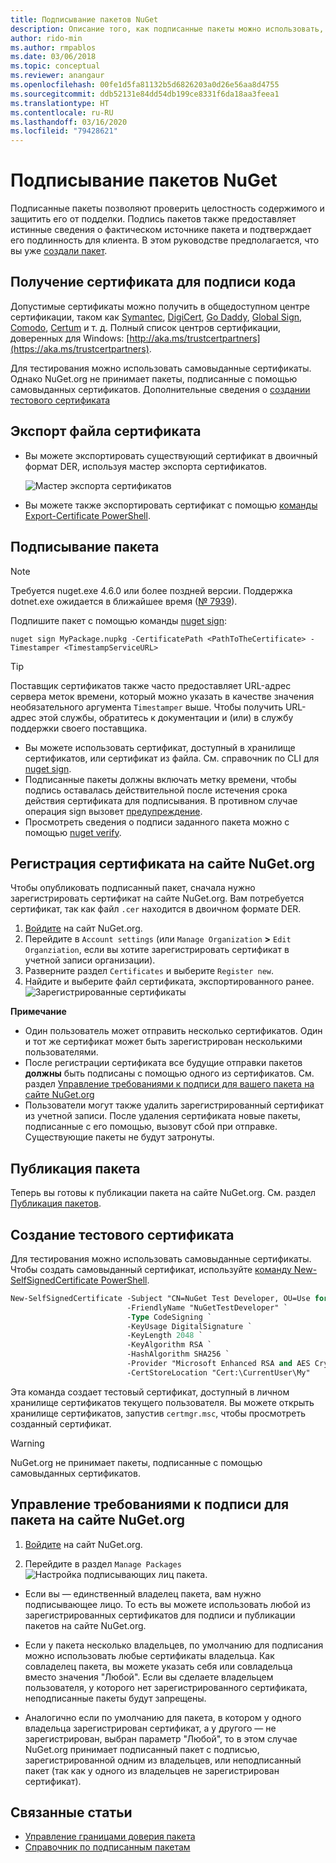 ```yaml
---
title: Подписывание пакетов NuGet
description: Описание того, как подписанные пакеты можно использовать, чтобы включить проверку целостности содержимого.
author: rido-min
ms.author: rmpablos
ms.date: 03/06/2018
ms.topic: conceptual
ms.reviewer: anangaur
ms.openlocfilehash: 00fe1d5fa81132b5d6826203a0d26e56aa8d4755
ms.sourcegitcommit: ddb52131e84dd54db199ce8331f6da18aa3feea1
ms.translationtype: HT
ms.contentlocale: ru-RU
ms.lasthandoff: 03/16/2020
ms.locfileid: "79428621"
---
```

# <a name="signing-nuget-packages"></a>Подписывание пакетов NuGet

Подписанные пакеты позволяют проверить целостность содержимого и защитить его от подделки. Подпись пакетов также предоставляет истинные сведения о фактическом источнике пакета и подтверждает его подлинность для клиента. В этом руководстве предполагается, что вы уже [создали пакет](creating-a-package.md).

## <a name="get-a-code-signing-certificate"></a>Получение сертификата для подписи кода

Допустимые сертификаты можно получить в общедоступном центре сертификации, таком как [Symantec](https://trustcenter.websecurity.symantec.com/process/trust/productOptions?productType=SoftwareValidationClass3), [DigiCert](https://www.digicert.com/code-signing/), [Go Daddy](https://www.godaddy.com/web-security/code-signing-certificate), [Global Sign](https://www.globalsign.com/en/code-signing-certificate/), [Comodo](https://www.comodo.com/e-commerce/code-signing/code-signing-certificate.php), [Certum](https://www.certum.eu/certum/cert,offer_en_open_source_cs.xml) и т. д. Полный список центров сертификации, доверенных для Windows: [http://aka.ms/trustcertpartners](https://aka.ms/trustcertpartners).

Для тестирования можно использовать самовыданные сертификаты. Однако NuGet.org не принимает пакеты, подписанные с помощью самовыданных сертификатов. Дополнительные сведения о [создании тестового сертификата](#create-a-test-certificate)

## <a name="export-the-certificate-file"></a>Экспорт файла сертификата

* Вы можете экспортировать существующий сертификат в двоичный формат DER, используя мастер экспорта сертификатов.

  ![Мастер экспорта сертификатов](../reference/media/CertificateExportWizard.png)

* Вы можете также экспортировать сертификат с помощью [команды Export-Certificate PowerShell](/powershell/module/pkiclient/export-certificate).

## <a name="sign-the-package"></a>Подписывание пакета

> [!note]
> Требуется nuget.exe 4.6.0 или более поздней версии. Поддержка dotnet.exe ожидается в ближайшее время ([№ 7939](https://github.com/NuGet/Home/issues/7939)).

Подпишите пакет с помощью команды [nuget sign](../reference/cli-reference/cli-ref-sign.md):

```cli
nuget sign MyPackage.nupkg -CertificatePath <PathToTheCertificate> -Timestamper <TimestampServiceURL>
```

> [!Tip]
> Поставщик сертификатов также часто предоставляет URL-адрес сервера меток времени, который можно указать в качестве значения необязательного аргумента `Timestamper` выше. Чтобы получить URL-адрес этой службы, обратитесь к документации и (или) в службу поддержки своего поставщика.

* Вы можете использовать сертификат, доступный в хранилище сертификатов, или сертификат из файла. См. справочник по CLI для [nuget sign](../reference/cli-reference/cli-ref-sign.md).
* Подписанные пакеты должны включать метку времени, чтобы подпись оставалась действительной после истечения срока действия сертификата для подписывания. В противном случае операция sign вызовет [предупреждение](../reference/errors-and-warnings/NU3002.md).
* Просмотреть сведения о подписи заданного пакета можно с помощью [nuget verify](../reference/cli-reference/cli-ref-verify.md).

## <a name="register-the-certificate-on-nugetorg"></a>Регистрация сертификата на сайте NuGet.org

Чтобы опубликовать подписанный пакет, сначала нужно зарегистрировать сертификат на сайте NuGet.org. Вам потребуется сертификат, так как файл `.cer` находится в двоичном формате DER.

1. [Войдите](https://www.nuget.org/users/account/LogOn?returnUrl=%2F) на сайт NuGet.org.
1. Перейдите в `Account settings` (или `Manage Organization` **>** `Edit Organziation`, если вы хотите зарегистрировать сертификат в учетной записи организации).
1. Разверните раздел `Certificates` и выберите `Register new`.
1. Найдите и выберите файл сертификата, экспортированного ранее.
  ![Зарегистрированные сертификаты](../reference/media/registered-certs.png)

**Примечание**
* Один пользователь может отправить несколько сертификатов. Один и тот же сертификат может быть зарегистрирован несколькими пользователями.
* После регистрации сертификата все будущие отправки пакетов **должны** быть подписаны с помощью одного из сертификатов. См. раздел [Управление требованиями к подписи для вашего пакета на сайте NuGet.org](#manage-signing-requirements-for-your-package-on-nugetorg)
* Пользователи могут также удалить зарегистрированный сертификат из учетной записи. После удаления сертификата новые пакеты, подписанные с его помощью, вызовут сбой при отправке. Существующие пакеты не будут затронуты.

## <a name="publish-the-package"></a>Публикация пакета

Теперь вы готовы к публикации пакета на сайте NuGet.org. См. раздел [Публикация пакетов](../nuget-org/Publish-a-package.md).

## <a name="create-a-test-certificate"></a>Создание тестового сертификата

Для тестирования можно использовать самовыданные сертификаты. Чтобы создать самовыданный сертификат, используйте [команду New-SelfSignedCertificate PowerShell](/powershell/module/pkiclient/new-selfsignedcertificate).

```ps
New-SelfSignedCertificate -Subject "CN=NuGet Test Developer, OU=Use for testing purposes ONLY" `
                          -FriendlyName "NuGetTestDeveloper" `
                          -Type CodeSigning `
                          -KeyUsage DigitalSignature `
                          -KeyLength 2048 `
                          -KeyAlgorithm RSA `
                          -HashAlgorithm SHA256 `
                          -Provider "Microsoft Enhanced RSA and AES Cryptographic Provider" `
                          -CertStoreLocation "Cert:\CurrentUser\My" 
```

Эта команда создает тестовый сертификат, доступный в личном хранилище сертификатов текущего пользователя. Вы можете открыть хранилище сертификатов, запустив `certmgr.msc`, чтобы просмотреть созданный сертификат.

> [!Warning]
> NuGet.org не принимает пакеты, подписанные с помощью самовыданных сертификатов.

## <a name="manage-signing-requirements-for-your-package-on-nugetorg"></a>Управление требованиями к подписи для пакета на сайте NuGet.org
1. [Войдите](https://www.nuget.org/users/account/LogOn?returnUrl=%2F) на сайт NuGet.org.

1. Перейдите в раздел `Manage Packages` 
   ![Настройка подписывающих лиц пакета](../reference/media/configure-package-signers.png).

* Если вы — единственный владелец пакета, вам нужно подписывающее лицо. То есть вы можете использовать любой из зарегистрированных сертификатов для подписи и публикации пакетов на сайте NuGet.org.

* Если у пакета несколько владельцев, по умолчанию для подписания можно использовать любые сертификаты владельца. Как совладелец пакета, вы можете указать себя или совладельца вместо значения "Любой". Если вы сделаете владельцем пользователя, у которого нет зарегистрированного сертификата, неподписанные пакеты будут запрещены. 

* Аналогично если по умолчанию для пакета, в котором у одного владельца зарегистрирован сертификат, а у другого — не зарегистрирован, выбран параметр "Любой", то в этом случае NuGet.org принимает подписанный пакет с подписью, зарегистрированной одним из владельцев, или неподписанный пакет (так как у одного из владельцев не зарегистрирован сертификат).

## <a name="related-articles"></a>Связанные статьи

- [Управление границами доверия пакета](../consume-packages/installing-signed-packages.md)
- [Справочник по подписанным пакетам](../reference/Signed-Packages-Reference.md)
